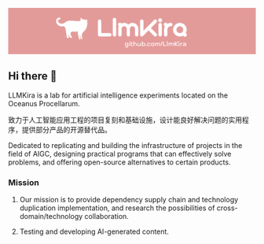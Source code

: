 ![cover](https://github.com/LlmKira/.github/blob/main/long_cover.png?raw=True)

## Hi there 👋

LLMKira is a lab for artificial intelligence experiments located on the Oceanus Procellarum.

致力于人工智能应用工程的项目复刻和基础设施，设计能良好解决问题的实用程序，提供部分产品的开源替代品。

Dedicated to replicating and building the infrastructure of projects in the field of AIGC, designing practical programs that can effectively solve problems, and offering open-source alternatives to certain products.

### Mission

1. Our mission is to provide dependency supply chain and technology duplication implementation, and research the possibilities of cross-domain/technology collaboration.

2. Testing and developing AI-generated content.
